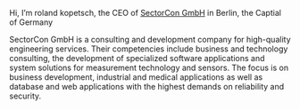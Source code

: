 
Hi, 
I’m roland kopetsch, the CEO of [SectorCon GmbH](https://sector.de) in Berlin, the Captial of Germany


SectorCon GmbH is a consulting and development company for high-quality engineering services. Their competencies include business and technology consulting, the development of specialized software applications and system solutions for measurement technology and sensors. The focus is on business development, industrial and medical applications as well as database and web applications with the highest demands on reliability and security.


